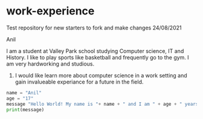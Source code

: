 # work-experience
Test repository for new starters to fork and make changes
24/08/2021

Anil

I am a student at Valley Park school studying Computer science, IT and History. I like to play sports
like basketball and frequently go to the gym. I am very hardworking and studious. 

1. I would like learn more about computer science in a work setting and gain invalueable experiance for a future in the field. 
 ``` python
name = "Anil"
age = "17" 
message "Hello World! My name is "+ name + " and I am " + age + " years old"
print(message)
```



